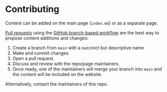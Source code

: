 # Contributing

Content can be added on the main page (`index.md`) or as a separate page. 

[Pull requests](https://docs.github.com/en/github/collaborating-with-issues-and-pull-requests/about-pull-requests) using the [GitHub branch-based workflow](https://guides.github.com/introduction/flow/index.html) are the best way to propose content additions and changes:

1. Create a branch from `main` with a succinct but descriptive name
2. Make and commit changes.
3. Open a pull request.
4. Discuss and review with the repo/page maintainers.
5. Once ready, one of the maintainers will merge your branch into `main` and the content will be included on the website.

Alternatively, contact the maintainers of this repo.
